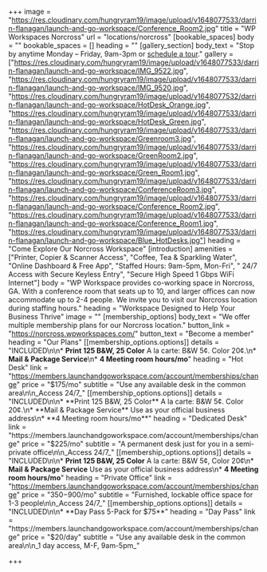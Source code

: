 +++
image = "https://res.cloudinary.com/hungryram19/image/upload/v1648077533/darrin-flanagan/launch-and-go-workspace/Conference_Room2.jpg"
title = "WP Workspaces Norcross"
url = "locations/norcross"
[bookable_spaces]
body = ""
bookable_spaces = []
heading = ""
[gallery_section]
body_text = "Stop by anytime Monday – Friday, 9am-3pm or [schedule a tour](/contact)."
gallery = ["https://res.cloudinary.com/hungryram19/image/upload/v1648077533/darrin-flanagan/launch-and-go-workspace/IMG_9522.jpg", "https://res.cloudinary.com/hungryram19/image/upload/v1648077533/darrin-flanagan/launch-and-go-workspace/IMG_9520.jpg", "https://res.cloudinary.com/hungryram19/image/upload/v1648077532/darrin-flanagan/launch-and-go-workspace/HotDesk_Orange.jpg", "https://res.cloudinary.com/hungryram19/image/upload/v1648077533/darrin-flanagan/launch-and-go-workspace/HotDesk_Green.jpg", "https://res.cloudinary.com/hungryram19/image/upload/v1648077533/darrin-flanagan/launch-and-go-workspace/Greenroom3.jpg", "https://res.cloudinary.com/hungryram19/image/upload/v1648077533/darrin-flanagan/launch-and-go-workspace/GreenRoom2.jpg", "https://res.cloudinary.com/hungryram19/image/upload/v1648077533/darrin-flanagan/launch-and-go-workspace/Green_Room1.jpg", "https://res.cloudinary.com/hungryram19/image/upload/v1648077533/darrin-flanagan/launch-and-go-workspace/ConferenceRoom3.jpg", "https://res.cloudinary.com/hungryram19/image/upload/v1648077533/darrin-flanagan/launch-and-go-workspace/Conference_Room2.jpg", "https://res.cloudinary.com/hungryram19/image/upload/v1648077533/darrin-flanagan/launch-and-go-workspace/Conference_Room1.jpg", "https://res.cloudinary.com/hungryram19/image/upload/v1648077533/darrin-flanagan/launch-and-go-workspace/Blue_HotDesks.jpg"]
heading = "Come Explore Our Norcross Workspace"
[introduction]
amenities = ["Printer, Copier & Scanner Access", "Coffee, Tea & Sparkling Water", "Online Dashboard & Free App", "Staffed Hours: 9am-5pm, Mon-Fri", " 24/7 Access with Secure Keyless Entry", "Secure High Speed 1 Gbps WiFi Internet"]
body = "WP Workspace provides co-working space in Norcross, GA. With a conference room that seats up to 10, and larger offices can now accommodate up to 2-4 people. We invite you to visit our Norcross location during staffing hours."
heading = "Workspace Designed to Help Your Business Thrive"
image = ""
[membership_options]
body_text = "We offer multiple membership plans for our Norcross location."
button_link = "https://norcross.wpworkspaces.com/"
button_text = "Become a member"
heading = "Our Plans"
[[membership_options.options]]
details = "INCLUDED\n\n* **Print 125 B&W, 25 Color** A la carte: B&W 5¢. Color 20¢.\n* **Mail & Package Service**\n* **4 Meeting room hours/mo**"
heading = "Hot Desk"
link = "https://members.launchandgoworkspace.com/account/memberships/change"
price = "$175/mo"
subtitle = "Use any available desk in the common area\n\n_Access 24/7_"
[[membership_options.options]]
details = "INCLUDED\n\n* **Print 125 B&W, 25 Color** A la carte: B&W 5¢. Color 20¢.\n* **Mail & Package Service** Use as your official business address\n* **4 Meeting room hours/mo**"
heading = "Dedicated Desk"
link = "https://members.launchandgoworkspace.com/account/memberships/change"
price = "$225/mo"
subtitle = "A permanent desk just for you in a semi-private office\n\n_Access 24/7_"
[[membership_options.options]]
details = "INCLUDED\n\n* **Print 125 B&W, 25 Color** A la carte: B&W 5¢, Color 20¢\n* **Mail & Package Service** Use as your official business address\n* **4 Meeting room hours/mo**"
heading = "Private Office"
link = "https://members.launchandgoworkspace.com/account/memberships/change"
price = "$350-$900/mo"
subtitle = "Furnished, lockable office space for 1-3 people\n\n_Access 24/7_"
[[membership_options.options]]
details = "INCLUDED\n\n* **Day Pass 5-Pack for $75**"
heading = "Day Pass"
link = "https://members.launchandgoworkspace.com/account/memberships/change"
price = "$20/day"
subtitle = "Use any available desk in the common area\n\n_1 day access, M-F, 9am-5pm_"

+++
